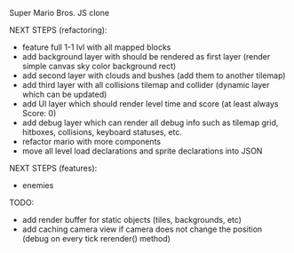 Super Mario Bros. JS clone

NEXT STEPS (refactoring):
- feature full 1-1 lvl with all mapped blocks
- add background layer with should be rendered as first layer (render simple canvas sky color background rect)
- add second layer with clouds and bushes (add them to another tilemap)
- add third layer with all collisions tilemap and collider (dynamic layer which can be updated)
- add UI layer which should render level time and score (at least always Score: 0)
- add debug layer which can render all debug info such as tilemap grid, hitboxes, collisions, keyboard statuses, etc.
- refactor mario with more components
- move all level load declarations and sprite declarations into JSON

NEXT STEPS (features):
- enemies

TODO:
- add render buffer for static objects (tiles, backgrounds, etc)
- add caching camera view if camera does not change the position (debug on every tick rerender() method)
 